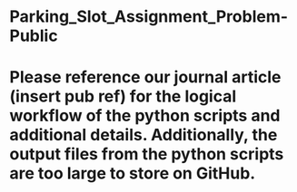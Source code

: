# Parking_Slot_Assignment_Problem-Public

# Please reference our journal article (insert pub ref) for the logical workflow of the python scripts and additional details.  Additionally, the output files from the python scripts are too large to store on GitHub.
